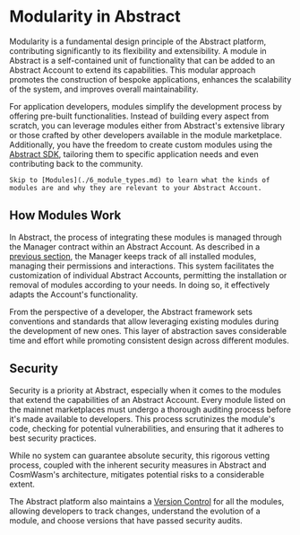 # Modularity in Abstract

Modularity is a fundamental design principle of the Abstract platform, contributing significantly to its flexibility and
extensibility. A module in Abstract is a self-contained unit of functionality that can be added to an Abstract Account
to extend its capabilities. This modular approach promotes the construction of bespoke applications, enhances the
scalability of the system, and improves overall maintainability.

For application developers, modules simplify the development process by offering pre-built functionalities. Instead of
building every aspect from scratch, you can leverage modules either from Abstract's extensive library or those
crafted by other developers available in the module marketplace. Additionally, you have the freedom to create
custom modules using the [Abstract SDK](https://docs.rs/abstract-sdk/latest/abstract_sdk), tailoring them to specific
application needs and even contributing back to the community.

```admonish info
Skip to [Modules](./6_module_types.md) to learn what the kinds of modules are and why they are relevant to your Abstract Account.
```

## How Modules Work

In Abstract, the process of integrating these modules is managed through the Manager contract within an Abstract
Account. As described in a [previous section](3_architecture.md), the Manager keeps track of all installed modules,
managing their permissions and interactions. This system facilitates the customization of individual Abstract
Accounts, permitting the installation or removal of modules according to your needs. In doing so, it effectively
adapts the Account's functionality.

From the perspective of a developer, the Abstract framework sets conventions and standards that allow leveraging
existing modules during the development of new ones. This layer of abstraction saves considerable time and effort while
promoting consistent design across different modules.

## Security

Security is a priority at Abstract, especially when it comes to the modules that extend the capabilities of an Abstract
Account. Every module listed on the mainnet marketplaces must undergo a thorough auditing process before it's made
available to developers. This process scrutinizes the module's code, checking for potential vulnerabilities, and
ensuring that it adheres to best security practices.

While no system can guarantee absolute security, this rigorous vetting process, coupled with the inherent security
measures in Abstract and CosmWasm's architecture, mitigates potential risks to a considerable extent.

The Abstract platform also maintains a [Version Control](../5_platform/2_version_control.md) for all the modules, allowing
developers to track changes, understand the evolution of a module, and choose versions that have passed security audits. 
